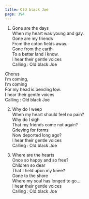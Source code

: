 ```yaml
---
title: Old black Joe
page: 394
---  
```



1. Gone are the days  
When my heart was young and gay.  
Gone are my friends  
From the coton fields away.  
Gone from the earth  
To a better land I know.  
I hear their gentle voices  
Calling : Old black Joe  


Chorus  
I’m coming,  
I’m coming  
For my head is bending low.  
I hear their gentle voices  
Calling : Old black Joe  


2. Why do I weep  
When my heart should feel no pain?  
Why do I sigh  
That my friends come not again?  
Grieving for forms  
Now deported long ago?  
I hear their gentle voices  
Calling : Old black Joe  


3. Where are the hearts  
Once so happy and so free?  
Children so dear  
That I held upon my knee?  
Gone to the shore  
Where my soul has longed to go...  
I hear their gentle voices  
Calling : Old black Joe  